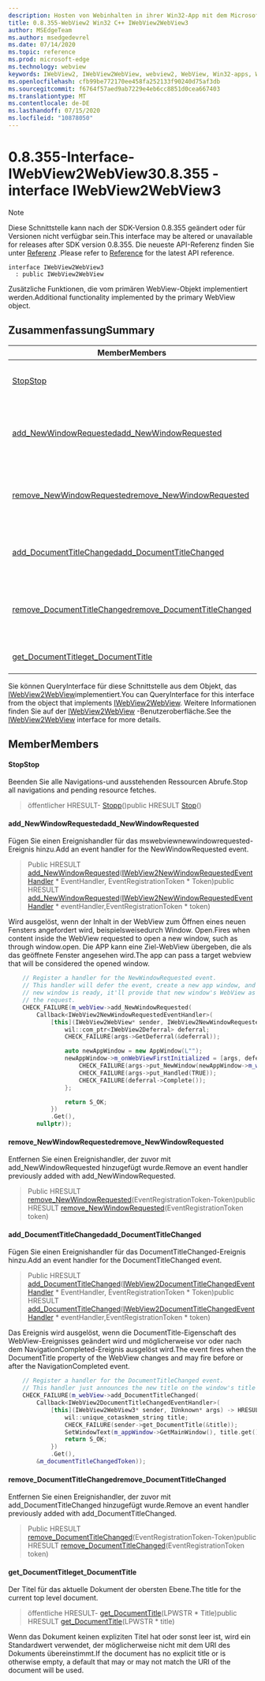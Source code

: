 ```yaml
---
description: Hosten von Webinhalten in ihrer Win32-App mit dem Microsoft Edge WebView2-Steuerelement
title: 0.8.355-WebView2 Win32 C++ IWebView2WebView3
author: MSEdgeTeam
ms.author: msedgedevrel
ms.date: 07/14/2020
ms.topic: reference
ms.prod: microsoft-edge
ms.technology: webview
keywords: IWebView2, IWebView2WebView, webview2, WebView, Win32-apps, Win32, Edge
ms.openlocfilehash: cfb99be772170ee458fa252133f90240d75af3db
ms.sourcegitcommit: f6764f57aed9ab7229e4eb6cc8851d0cea667403
ms.translationtype: MT
ms.contentlocale: de-DE
ms.lasthandoff: 07/15/2020
ms.locfileid: "10878050"
---
```

# <span data-ttu-id="f5d78-104">0.8.355-Interface-IWebView2WebView3</span><span class="sxs-lookup"><span data-stu-id="f5d78-104">0.8.355 - interface IWebView2WebView3</span></span> 

> [!NOTE]
> <span data-ttu-id="f5d78-105">Diese Schnittstelle kann nach der SDK-Version 0.8.355 geändert oder für Versionen nicht verfügbar sein.</span><span class="sxs-lookup"><span data-stu-id="f5d78-105">This interface may be altered or unavailable for releases after SDK version 0.8.355.</span></span> <span data-ttu-id="f5d78-106">Die neueste API-Referenz finden Sie unter [Referenz](../../../webview2-api-reference.md) .</span><span class="sxs-lookup"><span data-stu-id="f5d78-106">Please refer to [Reference](../../../webview2-api-reference.md) for the latest API reference.</span></span>

```
interface IWebView2WebView3
  : public IWebView2WebView
```

<span data-ttu-id="f5d78-107">Zusätzliche Funktionen, die vom primären WebView-Objekt implementiert werden.</span><span class="sxs-lookup"><span data-stu-id="f5d78-107">Additional functionality implemented by the primary WebView object.</span></span>

## <span data-ttu-id="f5d78-108">Zusammenfassung</span><span class="sxs-lookup"><span data-stu-id="f5d78-108">Summary</span></span>

 <span data-ttu-id="f5d78-109">Member</span><span class="sxs-lookup"><span data-stu-id="f5d78-109">Members</span></span>                        | <span data-ttu-id="f5d78-110">Beschreibungen</span><span class="sxs-lookup"><span data-stu-id="f5d78-110">Descriptions</span></span>
--------------------------------|---------------------------------------------
[<span data-ttu-id="f5d78-111">Stop</span><span class="sxs-lookup"><span data-stu-id="f5d78-111">Stop</span></span>](#stop) | <span data-ttu-id="f5d78-112">Beenden Sie alle Navigations-und ausstehenden Ressourcen Abrufe.</span><span class="sxs-lookup"><span data-stu-id="f5d78-112">Stop all navigations and pending resource fetches.</span></span>
[<span data-ttu-id="f5d78-113">add_NewWindowRequested</span><span class="sxs-lookup"><span data-stu-id="f5d78-113">add_NewWindowRequested</span></span>](#add_newwindowrequested) | <span data-ttu-id="f5d78-114">Fügen Sie einen Ereignishandler für das mswebviewnewwindowrequested-Ereignis hinzu.</span><span class="sxs-lookup"><span data-stu-id="f5d78-114">Add an event handler for the NewWindowRequested event.</span></span>
[<span data-ttu-id="f5d78-115">remove_NewWindowRequested</span><span class="sxs-lookup"><span data-stu-id="f5d78-115">remove_NewWindowRequested</span></span>](#remove_newwindowrequested) | <span data-ttu-id="f5d78-116">Entfernen Sie einen Ereignishandler, der zuvor mit add_NewWindowRequested hinzugefügt wurde.</span><span class="sxs-lookup"><span data-stu-id="f5d78-116">Remove an event handler previously added with add_NewWindowRequested.</span></span>
[<span data-ttu-id="f5d78-117">add_DocumentTitleChanged</span><span class="sxs-lookup"><span data-stu-id="f5d78-117">add_DocumentTitleChanged</span></span>](#add_documenttitlechanged) | <span data-ttu-id="f5d78-118">Fügen Sie einen Ereignishandler für das DocumentTitleChanged-Ereignis hinzu.</span><span class="sxs-lookup"><span data-stu-id="f5d78-118">Add an event handler for the DocumentTitleChanged event.</span></span>
[<span data-ttu-id="f5d78-119">remove_DocumentTitleChanged</span><span class="sxs-lookup"><span data-stu-id="f5d78-119">remove_DocumentTitleChanged</span></span>](#remove_documenttitlechanged) | <span data-ttu-id="f5d78-120">Entfernen Sie einen Ereignishandler, der zuvor mit add_DocumentTitleChanged hinzugefügt wurde.</span><span class="sxs-lookup"><span data-stu-id="f5d78-120">Remove an event handler previously added with add_DocumentTitleChanged.</span></span>
[<span data-ttu-id="f5d78-121">get_DocumentTitle</span><span class="sxs-lookup"><span data-stu-id="f5d78-121">get_DocumentTitle</span></span>](#get_documenttitle) | <span data-ttu-id="f5d78-122">Der Titel für das aktuelle Dokument der obersten Ebene.</span><span class="sxs-lookup"><span data-stu-id="f5d78-122">The title for the current top level document.</span></span>

<span data-ttu-id="f5d78-123">Sie können QueryInterface für diese Schnittstelle aus dem Objekt, das [IWebView2WebView](IWebView2WebView.md)implementiert.</span><span class="sxs-lookup"><span data-stu-id="f5d78-123">You can QueryInterface for this interface from the object that implements [IWebView2WebView](IWebView2WebView.md).</span></span> <span data-ttu-id="f5d78-124">Weitere Informationen finden Sie auf der [IWebView2WebView](IWebView2WebView.md) -Benutzeroberfläche.</span><span class="sxs-lookup"><span data-stu-id="f5d78-124">See the [IWebView2WebView](IWebView2WebView.md) interface for more details.</span></span>

## <span data-ttu-id="f5d78-125">Member</span><span class="sxs-lookup"><span data-stu-id="f5d78-125">Members</span></span>

#### <span data-ttu-id="f5d78-126">Stop</span><span class="sxs-lookup"><span data-stu-id="f5d78-126">Stop</span></span> 

<span data-ttu-id="f5d78-127">Beenden Sie alle Navigations-und ausstehenden Ressourcen Abrufe.</span><span class="sxs-lookup"><span data-stu-id="f5d78-127">Stop all navigations and pending resource fetches.</span></span>

> <span data-ttu-id="f5d78-128">öffentlicher HRESULT- [Stopp](#stop)()</span><span class="sxs-lookup"><span data-stu-id="f5d78-128">public HRESULT [Stop](#stop)()</span></span>

#### <span data-ttu-id="f5d78-129">add_NewWindowRequested</span><span class="sxs-lookup"><span data-stu-id="f5d78-129">add_NewWindowRequested</span></span> 

<span data-ttu-id="f5d78-130">Fügen Sie einen Ereignishandler für das mswebviewnewwindowrequested-Ereignis hinzu.</span><span class="sxs-lookup"><span data-stu-id="f5d78-130">Add an event handler for the NewWindowRequested event.</span></span>

> <span data-ttu-id="f5d78-131">Public HRESULT [add_NewWindowRequested](#add_newwindowrequested)([IWebView2NewWindowRequestedEventHandler](IWebView2NewWindowRequestedEventHandler.md) \* EventHandler, EventRegistrationToken \* Token)</span><span class="sxs-lookup"><span data-stu-id="f5d78-131">public HRESULT [add_NewWindowRequested](#add_newwindowrequested)([IWebView2NewWindowRequestedEventHandler](IWebView2NewWindowRequestedEventHandler.md) \* eventHandler,EventRegistrationToken \* token)</span></span>

<span data-ttu-id="f5d78-132">Wird ausgelöst, wenn der Inhalt in der WebView zum Öffnen eines neuen Fensters angefordert wird, beispielsweisedurch Window. Open.</span><span class="sxs-lookup"><span data-stu-id="f5d78-132">Fires when content inside the WebView requested to open a new window, such as through window.open.</span></span> <span data-ttu-id="f5d78-133">Die APP kann eine Ziel-WebView übergeben, die als das geöffnete Fenster angesehen wird.</span><span class="sxs-lookup"><span data-stu-id="f5d78-133">The app can pass a target webview that will be considered the opened window.</span></span>

```cpp
    // Register a handler for the NewWindowRequested event.
    // This handler will defer the event, create a new app window, and then once the
    // new window is ready, it'll provide that new window's WebView as the response to
    // the request.
    CHECK_FAILURE(m_webView->add_NewWindowRequested(
        Callback<IWebView2NewWindowRequestedEventHandler>(
            [this](IWebView2WebView* sender, IWebView2NewWindowRequestedEventArgs* args) {
                wil::com_ptr<IWebView2Deferral> deferral;
                CHECK_FAILURE(args->GetDeferral(&deferral));

                auto newAppWindow = new AppWindow(L"");
                newAppWindow->m_onWebViewFirstInitialized = [args, deferral, newAppWindow]() {
                    CHECK_FAILURE(args->put_NewWindow(newAppWindow->m_webView.get()));
                    CHECK_FAILURE(args->put_Handled(TRUE));
                    CHECK_FAILURE(deferral->Complete());
                };

                return S_OK;
            })
            .Get(),
        nullptr));
```

#### <span data-ttu-id="f5d78-134">remove_NewWindowRequested</span><span class="sxs-lookup"><span data-stu-id="f5d78-134">remove_NewWindowRequested</span></span> 

<span data-ttu-id="f5d78-135">Entfernen Sie einen Ereignishandler, der zuvor mit add_NewWindowRequested hinzugefügt wurde.</span><span class="sxs-lookup"><span data-stu-id="f5d78-135">Remove an event handler previously added with add_NewWindowRequested.</span></span>

> <span data-ttu-id="f5d78-136">Public HRESULT [remove_NewWindowRequested](#remove_newwindowrequested)(EventRegistrationToken-Token)</span><span class="sxs-lookup"><span data-stu-id="f5d78-136">public HRESULT [remove_NewWindowRequested](#remove_newwindowrequested)(EventRegistrationToken token)</span></span>

#### <span data-ttu-id="f5d78-137">add_DocumentTitleChanged</span><span class="sxs-lookup"><span data-stu-id="f5d78-137">add_DocumentTitleChanged</span></span> 

<span data-ttu-id="f5d78-138">Fügen Sie einen Ereignishandler für das DocumentTitleChanged-Ereignis hinzu.</span><span class="sxs-lookup"><span data-stu-id="f5d78-138">Add an event handler for the DocumentTitleChanged event.</span></span>

> <span data-ttu-id="f5d78-139">Public HRESULT [add_DocumentTitleChanged](#add_documenttitlechanged)([IWebView2DocumentTitleChangedEventHandler](IWebView2DocumentTitleChangedEventHandler.md) \* EventHandler, EventRegistrationToken \* Token)</span><span class="sxs-lookup"><span data-stu-id="f5d78-139">public HRESULT [add_DocumentTitleChanged](#add_documenttitlechanged)([IWebView2DocumentTitleChangedEventHandler](IWebView2DocumentTitleChangedEventHandler.md) \* eventHandler,EventRegistrationToken \* token)</span></span>

<span data-ttu-id="f5d78-140">Das Ereignis wird ausgelöst, wenn die DocumentTitle-Eigenschaft des WebView-Ereignisses geändert wird und möglicherweise vor oder nach dem NavigationCompleted-Ereignis ausgelöst wird.</span><span class="sxs-lookup"><span data-stu-id="f5d78-140">The event fires when the DocumentTitle property of the WebView changes and may fire before or after the NavigationCompleted event.</span></span>

```cpp
    // Register a handler for the DocumentTitleChanged event.
    // This handler just announces the new title on the window's title bar.
    CHECK_FAILURE(m_webView->add_DocumentTitleChanged(
        Callback<IWebView2DocumentTitleChangedEventHandler>(
            [this](IWebView2WebView3* sender, IUnknown* args) -> HRESULT {
                wil::unique_cotaskmem_string title;
                CHECK_FAILURE(sender->get_DocumentTitle(&title));
                SetWindowText(m_appWindow->GetMainWindow(), title.get());
                return S_OK;
            })
            .Get(),
        &m_documentTitleChangedToken));
```

#### <span data-ttu-id="f5d78-141">remove_DocumentTitleChanged</span><span class="sxs-lookup"><span data-stu-id="f5d78-141">remove_DocumentTitleChanged</span></span> 

<span data-ttu-id="f5d78-142">Entfernen Sie einen Ereignishandler, der zuvor mit add_DocumentTitleChanged hinzugefügt wurde.</span><span class="sxs-lookup"><span data-stu-id="f5d78-142">Remove an event handler previously added with add_DocumentTitleChanged.</span></span>

> <span data-ttu-id="f5d78-143">Public HRESULT [remove_DocumentTitleChanged](#remove_documenttitlechanged)(EventRegistrationToken-Token)</span><span class="sxs-lookup"><span data-stu-id="f5d78-143">public HRESULT [remove_DocumentTitleChanged](#remove_documenttitlechanged)(EventRegistrationToken token)</span></span>

#### <span data-ttu-id="f5d78-144">get_DocumentTitle</span><span class="sxs-lookup"><span data-stu-id="f5d78-144">get_DocumentTitle</span></span> 

<span data-ttu-id="f5d78-145">Der Titel für das aktuelle Dokument der obersten Ebene.</span><span class="sxs-lookup"><span data-stu-id="f5d78-145">The title for the current top level document.</span></span>

> <span data-ttu-id="f5d78-146">öffentliche HRESULT- [get_DocumentTitle](#get_documenttitle)(LPWSTR \* Title)</span><span class="sxs-lookup"><span data-stu-id="f5d78-146">public HRESULT [get_DocumentTitle](#get_documenttitle)(LPWSTR \* title)</span></span>

<span data-ttu-id="f5d78-147">Wenn das Dokument keinen expliziten Titel hat oder sonst leer ist, wird ein Standardwert verwendet, der möglicherweise nicht mit dem URI des Dokuments übereinstimmt.</span><span class="sxs-lookup"><span data-stu-id="f5d78-147">If the document has no explicit title or is otherwise empty, a default that may or may not match the URI of the document will be used.</span></span>

